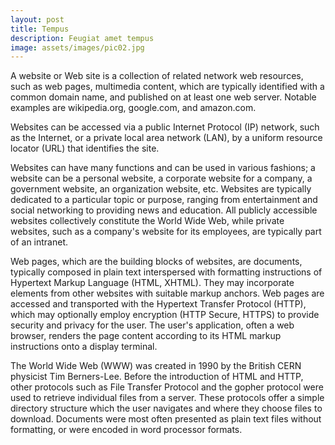 ```yaml
---
layout: post
title: Tempus
description: Feugiat amet tempus
image: assets/images/pic02.jpg
---
```


A website or Web site is a collection of related network web resources, such as web pages, multimedia content, which are typically identified with a common domain name, and published on at least one web server. Notable examples are wikipedia.org, google.com, and amazon.com.

Websites can be accessed via a public Internet Protocol (IP) network, such as the Internet, or a private local area network (LAN), by a uniform resource locator (URL) that identifies the site.

Websites can have many functions and can be used in various fashions; a website can be a personal website, a corporate website for a company, a government website, an organization website, etc. Websites are typically dedicated to a particular topic or purpose, ranging from entertainment and social networking to providing news and education. All publicly accessible websites collectively constitute the World Wide Web, while private websites, such as a company's website for its employees, are typically part of an intranet.

Web pages, which are the building blocks of websites, are documents, typically composed in plain text interspersed with formatting instructions of Hypertext Markup Language (HTML, XHTML). They may incorporate elements from other websites with suitable markup anchors. Web pages are accessed and transported with the Hypertext Transfer Protocol (HTTP), which may optionally employ encryption (HTTP Secure, HTTPS) to provide security and privacy for the user. The user's application, often a web browser, renders the page content according to its HTML markup instructions onto a display terminal.

The World Wide Web (WWW) was created in 1990 by the British CERN physicist Tim Berners-Lee. Before the introduction of HTML and HTTP, other protocols such as File Transfer Protocol and the gopher protocol were used to retrieve individual files from a server. These protocols offer a simple directory structure which the user navigates and where they choose files to download. Documents were most often presented as plain text files without formatting, or were encoded in word processor formats.